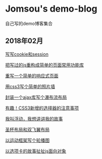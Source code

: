 # Jomsou's demo-blog
自己写的demo博客集合

## 2018年02月

[写写cookie和session](https://github.com/Jomsou/demo-blog/issues/11)

[把写过的js重构成简单的页面常用功能库](https://github.com/Jomsou/demo-blog/issues/10)

[重写一个简单的响应式页面](https://github.com/Jomsou/demo-blog/issues/09)

[用css3写个简单的照片墙](https://github.com/Jomsou/demo-blog/issues/08)

[封装一个ajax库写个瀑布流布局](https://github.com/Jomsou/demo-blog/issues/07)

[有趣！CSS3新增的选择器的注意事项](https://github.com/Jomsou/demo-blog/issues/06)

[我叫浮动，我想讲讲我的故事](https://github.com/Jomsou/demo-blog/issues/05)

[圣杯布局和双飞翼布局]()

[以运动框架写个轮播图]()

[以选项卡的故事扯扯js面向对象](https://github.com/Jomsou/demo-blog/issues/01)
